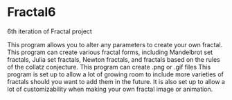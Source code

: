 # Fractal6
6th iteration of Fractal project

This program allows you to alter any parameters to create your own fractal.
This program can create various fractal forms, including Mandelbrot set fractals, Julia set fractals, Newton fractals, and fractals based on the rules of the collatz conjecture. 
This program can create .png or .gif files
This program is set up to allow a lot of growing room to include more varieties of fractals should you want to add them in the future. It is also set up to allow a lot of customizability when making your own fractal image or animation.
